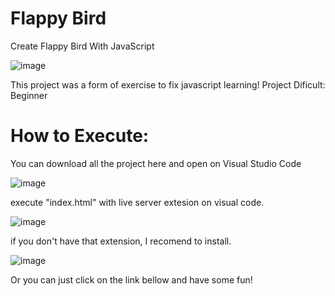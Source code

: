 # Flappy Bird

Create Flappy Bird With JavaScript

![image](https://user-images.githubusercontent.com/75916419/161027868-09bcc8a1-4511-45d3-ae92-f2daf8a066de.png)



This project was a form of exercise to fix javascript learning!
Project Dificult: Beginner

# How to Execute:
You can download all the project here and open on Visual Studio Code

![image](https://user-images.githubusercontent.com/75916419/161024840-893a0afe-88fd-4f18-8aab-2ac5cd3868a8.png)



execute "index.html" with live server extesion on visual code.

![image](https://user-images.githubusercontent.com/75916419/161025138-6979f759-c885-48cc-93a4-b548dae110ce.png)



if you don't have that extension, I recomend to install.

![image](https://user-images.githubusercontent.com/75916419/161026514-17a0fc2b-ac14-48fe-bbac-501f1b1a9285.png)


Or you can just click on the link bellow and have some fun!
